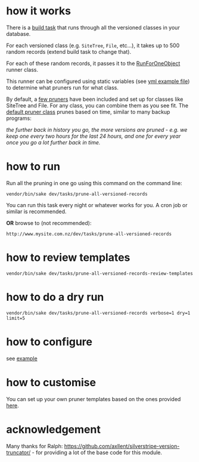 # how it works

There is a [build task](https://github.com/sunnysideup/silverstripe-version-pruner/blob/master/src/Tasks/PruneAllVersionedRecords.php) that runs through all the versioned classes in your database.

For each versioned class (e.g. `SiteTree`, `File`, etc...), it takes up to 500 random records (extend build task to change that).

For each of these random records, it passes it to the [RunForOneObject](https://github.com/sunnysideup/silverstripe-version-pruner/blob/master/src/Api/RunForOneObject.php) runner class.

This runner can be configured using static variables (see [yml example file](https://github.com/sunnysideup/silverstripe-version-pruner/blob/master/_config/version-pruner.yml.example)) to determine what pruners run for what class.

By default, a [few pruners](https://github.com/sunnysideup/silverstripe-version-pruner/tree/master/src/PruningTemplates) have been included and set up for classes like SiteTree and File.  For any class, you can combine them as you see fit. The [default pruner class](https://github.com/sunnysideup/silverstripe-version-pruner/blob/master/src/PruningTemplates/BasedOnTimeScale.php) prunes based on time, similar to many backup programs:

_the further back in history you go, the more versions are pruned - e.g. we keep one every two hours for the last 24 hours, and one for every year once you go a lot further back in time._


# how to run

Run all the pruning in one go using this command on the command line:

```shell
vendor/bin/sake dev/tasks/prune-all-versioned-records
```
You can run this task every night or whatever works for you. A cron job or similar is recommended.


**OR** browse to (not recommended):

```
http://www.mysite.com.nz/dev/tasks/prune-all-versioned-records
```

# how to review templates
```shell
vendor/bin/sake dev/tasks/prune-all-versioned-records-review-templates
```

# how to do a dry run
```shell
vendor/bin/sake dev/tasks/prune-all-versioned-records verbose=1 dry=1 limit=5
```


# how to configure

see [example](https://github.com/sunnysideup/silverstripe-version-pruner/blob/master/_config/version-pruner.yml.example)


# how to customise

You can set up your own pruner templates based on the ones provided [here](https://github.com/sunnysideup/silverstripe-version-pruner/tree/master/src/PruningTemplates).


# acknowledgement

Many thanks for Ralph: https://github.com/axllent/silverstripe-version-truncator/ - for providing a lot of the base code for this module.
